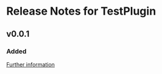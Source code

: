 # Release Notes for TestPlugin

## v0.0.1

### Added
[Further information](https://developers.plentymarkets.com/marketplace/plugin-requirements#marketplace-changelog)